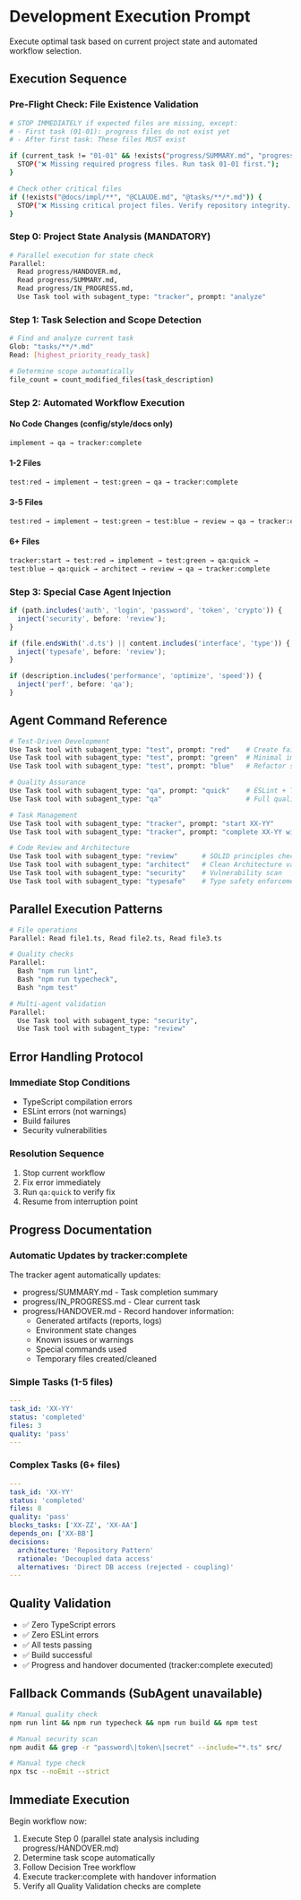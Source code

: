 # Development Execution Prompt

Execute optimal task based on current project state and automated workflow selection.

## Execution Sequence

### Pre-Flight Check: File Existence Validation

```bash
# STOP IMMEDIATELY if expected files are missing, except:
# - First task (01-01): progress files do not exist yet
# - After first task: These files MUST exist

if (current_task != "01-01" && !exists("progress/SUMMARY.md", "progress/IN_PROGRESS.md", "progress/HANDOVER.md")) {
  STOP("❌ Missing required progress files. Run task 01-01 first.");
}

# Check other critical files
if (!exists("@docs/impl/**", "@CLAUDE.md", "@tasks/**/*.md")) {
  STOP("❌ Missing critical project files. Verify repository integrity.");
}
```

### Step 0: Project State Analysis (MANDATORY)

```bash
# Parallel execution for state check
Parallel: 
  Read progress/HANDOVER.md,
  Read progress/SUMMARY.md,
  Read progress/IN_PROGRESS.md,
  Use Task tool with subagent_type: "tracker", prompt: "analyze"
```

### Step 1: Task Selection and Scope Detection

```bash
# Find and analyze current task
Glob: "tasks/**/*.md"
Read: [highest_priority_ready_task]

# Determine scope automatically
file_count = count_modified_files(task_description)
```

### Step 2: Automated Workflow Execution

#### No Code Changes (config/style/docs only)

```bash
implement → qa → tracker:complete
```

#### 1-2 Files

```bash
test:red → implement → test:green → qa → tracker:complete
```

#### 3-5 Files

```bash
test:red → implement → test:green → test:blue → review → qa → tracker:complete
```

#### 6+ Files

```bash
tracker:start → test:red → implement → test:green → qa:quick → 
test:blue → qa:quick → architect → review → qa → tracker:complete
```

### Step 3: Special Case Agent Injection

```typescript
if (path.includes('auth', 'login', 'password', 'token', 'crypto')) {
  inject('security', before: 'review');
}

if (file.endsWith('.d.ts') || content.includes('interface', 'type')) {
  inject('typesafe', before: 'review');
}

if (description.includes('performance', 'optimize', 'speed')) {
  inject('perf', before: 'qa');
}
```

## Agent Command Reference

```bash
# Test-Driven Development
Use Task tool with subagent_type: "test", prompt: "red"    # Create failing test
Use Task tool with subagent_type: "test", prompt: "green"  # Minimal implementation
Use Task tool with subagent_type: "test", prompt: "blue"   # Refactor safely

# Quality Assurance
Use Task tool with subagent_type: "qa", prompt: "quick"    # ESLint + TypeScript only
Use Task tool with subagent_type: "qa"                     # Full quality check

# Task Management
Use Task tool with subagent_type: "tracker", prompt: "start XX-YY"
Use Task tool with subagent_type: "tracker", prompt: "complete XX-YY with handover: [generated files, environment changes, important commands, known issues]"    # Updates SUMMARY.md, IN_PROGRESS.md, and HANDOVER.md

# Code Review and Architecture
Use Task tool with subagent_type: "review"      # SOLID principles check
Use Task tool with subagent_type: "architect"   # Clean Architecture validation
Use Task tool with subagent_type: "security"    # Vulnerability scan
Use Task tool with subagent_type: "typesafe"    # Type safety enforcement
```

## Parallel Execution Patterns

```bash
# File operations
Parallel: Read file1.ts, Read file2.ts, Read file3.ts

# Quality checks  
Parallel: 
  Bash "npm run lint",
  Bash "npm run typecheck", 
  Bash "npm test"

# Multi-agent validation
Parallel:
  Use Task tool with subagent_type: "security",
  Use Task tool with subagent_type: "review"
```

## Error Handling Protocol

### Immediate Stop Conditions

- TypeScript compilation errors
- ESLint errors (not warnings)
- Build failures
- Security vulnerabilities

### Resolution Sequence

1. Stop current workflow
2. Fix error immediately
3. Run `qa:quick` to verify fix
4. Resume from interruption point

## Progress Documentation

### Automatic Updates by tracker:complete

The tracker agent automatically updates:
- progress/SUMMARY.md - Task completion summary
- progress/IN_PROGRESS.md - Clear current task
- progress/HANDOVER.md - Record handover information:
  - Generated artifacts (reports, logs)
  - Environment state changes
  - Known issues or warnings
  - Special commands used
  - Temporary files created/cleaned

### Simple Tasks (1-5 files)

```yaml
---
task_id: 'XX-YY'
status: 'completed'
files: 3
quality: 'pass'
---
```

### Complex Tasks (6+ files)

```yaml
---
task_id: 'XX-YY' 
status: 'completed'
files: 8
quality: 'pass'
blocks_tasks: ['XX-ZZ', 'XX-AA']
depends_on: ['XX-BB']
decisions:
  architecture: 'Repository Pattern'
  rationale: 'Decoupled data access'
  alternatives: 'Direct DB access (rejected - coupling)'
---
```

## Quality Validation

- ✅ Zero TypeScript errors
- ✅ Zero ESLint errors  
- ✅ All tests passing
- ✅ Build successful
- ✅ Progress and handover documented (tracker:complete executed)

## Fallback Commands (SubAgent unavailable)

```bash
# Manual quality check
npm run lint && npm run typecheck && npm run build && npm test

# Manual security scan
npm audit && grep -r "password\|token\|secret" --include="*.ts" src/

# Manual type check
npx tsc --noEmit --strict
```

## Immediate Execution

Begin workflow now:

1. Execute Step 0 (parallel state analysis including progress/HANDOVER.md)
2. Determine task scope automatically
3. Follow Decision Tree workflow
4. Execute tracker:complete with handover information
5. Verify all Quality Validation checks are complete
